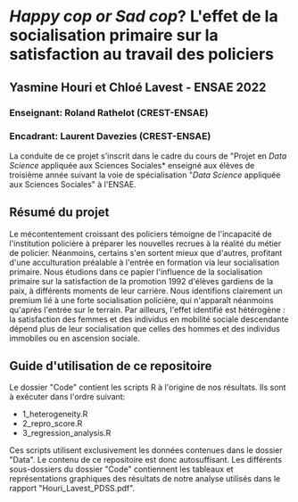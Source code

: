 # *Happy cop or Sad cop*? L'effet de la socialisation primaire sur la satisfaction au travail des policiers
## Yasmine Houri et Chloé Lavest - ENSAE 2022
### Enseignant: Roland Rathelot (CREST-ENSAE)
### Encadrant: Laurent Davezies (CREST-ENSAE)

La conduite de ce projet s'inscrit dans le cadre du cours de "Projet en *Data Science* appliquée aux Sciences Sociales* enseigné aux élèves de troisième année suivant la voie de spécialisation "*Data Science* appliquée aux Sciences Sociales" à l'ENSAE.

## Résumé du projet
Le mécontentement croissant des policiers témoigne de l'incapacité de l'institution policière à préparer les nouvelles recrues à la réalité du métier de policier. Néanmoins, certains s'en sortent mieux que d'autres, profitant d'une acculturation préalable à l'entrée en formation via leur socialisation primaire. Nous étudions dans ce papier l'influence de la socialisation primaire sur la satisfaction de la promotion 1992 d'élèves gardiens de la paix, à différents moments de leur carrière. Nous identifions clairement un premium lié à une forte socialisation policière, qui n'apparaît néanmoins qu'après l'entrée sur le terrain. Par ailleurs, l'effet identifié est hétérogène : la satisfaction des femmes et des individus en mobilité sociale descendante dépend plus de leur socialisation que celles des hommes et des individus immobiles ou en ascension sociale.

## Guide d'utilisation de ce repositoire
Le dossier "Code" contient les scripts R à l'origine de nos résultats. Ils sont à exécuter dans l'ordre suivant:
- 1_heterogeneity.R
- 2_repro_score.R
- 3_regression_analysis.R

Ces scripts utilisent exclusivement les données contenues dans le dossier "Data". Le contenu de ce repositoire est donc autosuffisant.
Les différents sous-dossiers du dossier "Code" contiennent les tableaux et représentations graphiques des résultats de notre analyse utilisés dans le rapport "Houri_Lavest_PDSS.pdf".
